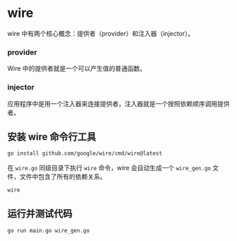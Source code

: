 # wire

wire 中有两个核心概念：提供者（provider）和注入器（injector）。

### provider

Wire 中的提供者就是一个可以产生值的普通函数。

### injector

应用程序中是用一个注入器来连接提供者，注入器就是一个按照依赖顺序调用提供者。

## 安装 wire 命令行工具

```bash
go install github.com/google/wire/cmd/wire@latest
```

在 `wire.go` 同级目录下执行 `wire` 命令，wire 会自动生成一个 `wire_gen.go` 文件，文件中包含了所有的依赖关系。

```bash
wire
```

## 运行并测试代码

```bash
go run main.go wire_gen.go
```